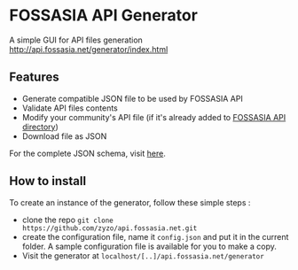 # FOSSASIA API Generator
A simple GUI for API files generation http://api.fossasia.net/generator/index.html

## Features 

* Generate compatible JSON file to be used by FOSSASIA API
* Validate API files contents
* Modify your community's API file (if it's already added to [FOSSASIA API directory](https://github.com/freifunk/directory.api.freifunk.net/blob/master/directory.json))
* Download file as JSON

For the complete JSON schema, visit [here](https://github.com/zyzo/api.fossasia.net/blob/master/specs/1.0.1.json).

## How to install
To create an instance of the generator, follow these simple steps : 
* clone the repo `git clone https://github.com/zyzo/api.fossasia.net.git`
* create the configuration file, name it `config.json` and put it in the current folder. A sample configuration file is available for you to make a copy.
* Visit the generator at `localhost/[..]/api.fossasia.net/generator`